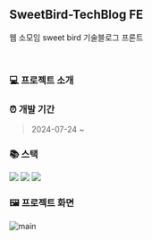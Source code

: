 ## SweetBird-TechBlog FE

웹 소모임 sweet bird 기술블로그 프론트 <br/>

<br/>

### 💻 프로젝트 소개


### ⏰ 개발 기간

> 2024-07-24 ~ 

### 📚 스택

<div>
  <img src="https://img.shields.io/badge/react-61DAFB?style=for-the-badge&logo=react&logoColor=black">
  <img src="https://img.shields.io/badge/node.js-339933?style=for-the-badge&logo=Node.js&logoColor=white">
  <img src="https://img.shields.io/badge/css-1572B6?style=for-the-badge&logo=css3&logoColor=white">
</div>

### 🖼️ 프로젝트 화면

![main](https://github.com/yundol777/sweetbird-techblog/assets/133326746/1eaebb90-58ad-43f1-ade5-7ec8ed0f1bd2)
 
